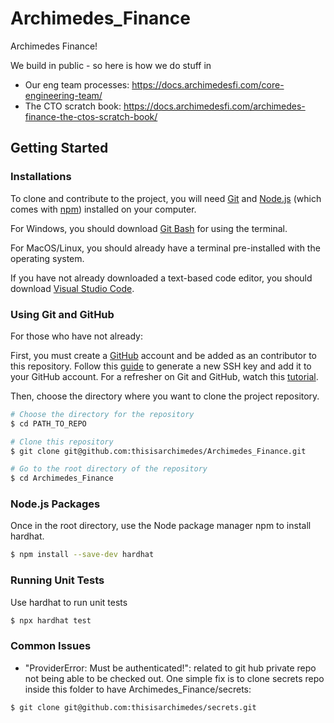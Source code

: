 # Archimedes_Finance

Archimedes Finance!

We build in public - so here is how we do stuff in

-   Our eng team processes: https://docs.archimedesfi.com/core-engineering-team/
-   The CTO scratch book: https://docs.archimedesfi.com/archimedes-finance-the-ctos-scratch-book/

## Getting Started

### Installations

To clone and contribute to the project, you will need [Git](https://git-scm.com/downloads) and [Node.js](https://nodejs.org/en/download/) (which comes with [npm](https://www.npmjs.com/)) installed on your computer.

For Windows, you should download [Git Bash](https://gitforwindows.org/) for using the terminal.

For MacOS/Linux, you should already have a terminal pre-installed with the operating system.

If you have not already downloaded a text-based code editor, you should download [Visual Studio Code](https://code.visualstudio.com/).

### Using Git and GitHub

For those who have not already:

First, you must create a [GitHub](https://github.com/) account and be added as an contributor to this repository. Follow this [guide](https://docs.github.com/en/authentication/connecting-to-github-with-ssh) to generate a new SSH key and add it to your GitHub account. For a refresher on Git and GitHub, watch this [tutorial](https://www.youtube.com/watch?v=tRZGeaHPoaw).

Then, choose the directory where you want to clone the project repository.
```bash
# Choose the directory for the repository
$ cd PATH_TO_REPO

# Clone this repository
$ git clone git@github.com:thisisarchimedes/Archimedes_Finance.git

# Go to the root directory of the repository
$ cd Archimedes_Finance
```

### Node.js Packages

Once in the root directory, use the Node package manager npm to install hardhat. 

```bash
$ npm install --save-dev hardhat
```

### Running Unit Tests

Use hardhat to run unit tests

```bash
$ npx hardhat test
```

### Common Issues

- "ProviderError: Must be authenticated!": related to git hub private repo not being able to be checked out. One simple fix is to clone secrets repo inside this folder to have Archimedes_Finance/secrets:
```bash
$ git clone git@github.com:thisisarchimedes/secrets.git
```